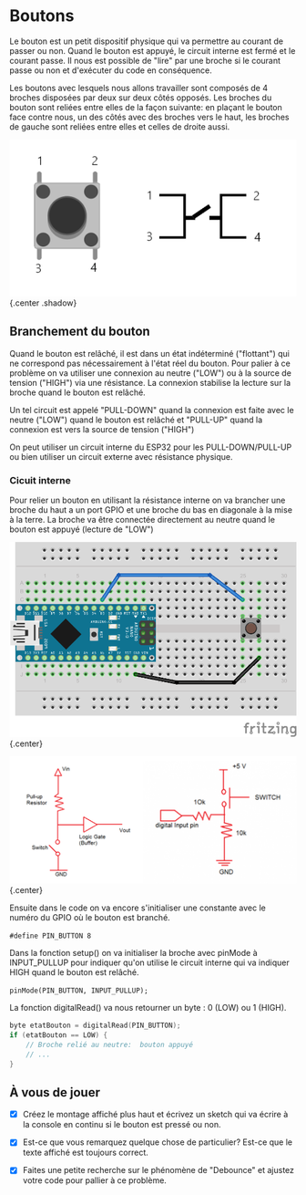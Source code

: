 # Boutons

Le bouton est un petit dispositif physique qui va permettre au courant de passer ou non. Quand le bouton est appuyé, le circuit interne est fermé et le courant passe. Il nous est possible de "lire" par une broche si le courant passe ou non et d'exécuter du code en conséquence.

Les boutons avec lesquels nous allons travailler sont composés de 4 broches disposées par deux sur deux côtés opposés. Les broches du bouton sont reliées entre elles de la façon suivante: en plaçant le bouton face contre nous, un des côtés avec des broches vers le haut, les broches de gauche sont reliées entre elles et celles de droite aussi.

![button_01](\assets\images\button_01.png){.center .shadow}

## Branchement du bouton

Quand le bouton est relâché, il est dans un état indéterminé ("flottant") qui ne correspond pas nécessairement à l'état réel du bouton. Pour palier à ce problème on va utiliser une connexion au neutre ("LOW") ou à la source de tension ("HIGH") via une résistance. La connexion stabilise la lecture sur la broche quand le bouton est relâché.  

Un tel circuit est appelé "PULL-DOWN" quand la connexion est faite avec le neutre ("LOW") quand le bouton est relâché et "PULL-UP" quand la connexion est vers la source de tension ("HIGH") 
 
On peut utiliser un circuit interne du ESP32 pour les PULL-DOWN/PULL-UP ou bien utiliser un circuit externe avec résistance physique.

### Cicuit interne

Pour relier un bouton en utilisant la résistance interne on va brancher une broche du haut a un port GPIO et une broche du bas en diagonale à la mise à la terre.  La broche va être connectée directement au neutre quand le bouton est appuyé (lecture de "LOW")

![button_02](\assets\images\button_02.png){.center}

![button_03](\assets\images\button_03.png){.center}

Ensuite dans le code on va encore s'initialiser une constante avec le numéro du GPIO où le bouton est branché. 

`#define PIN_BUTTON 8`

Dans la fonction setup() on va initialiser la broche avec pinMode à INPUT_PULLUP pour indiquer qu'on utilise le circuit interne qui va indiquer HIGH quand le bouton est relâché.

`pinMode(PIN_BUTTON, INPUT_PULLUP);`

La fonction digitalRead() va nous retourner un byte : 0 (LOW) ou 1 (HIGH).

``````c
byte etatBouton = digitalRead(PIN_BUTTON);
if (etatBouton == LOW) {
    // Broche relié au neutre:  bouton appuyé
    // ...
}
``````

## À vous de jouer

- [x] Créez le montage affiché plus haut et écrivez un sketch qui va écrire à la console en continu si le bouton est pressé ou non.
- [x] Est-ce que vous remarquez quelque chose de particulier? Est-ce que le texte affiché est toujours correct.
- [x] Faites une petite recherche sur le phénomène de "Debounce" et ajustez votre code pour pallier à ce problème.



